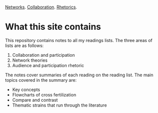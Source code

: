 [Networks](./networks.md).
[Collaboration](./networks.md).
[Rhetorics](./networks.md).

# What this site contains
This repository contains notes to all my readings lists. 
The three areas of lists are as follows:
1. Collaboration and participation
1. Network theories
1. Audience and participation rhetoric

The notes cover summaries of each reading on the reading list. The main topics covered in the summary are: 

* Key concepts
* Flowcharts of cross fertilization
* Compare and contrast
* Thematic strains that run through the literature
